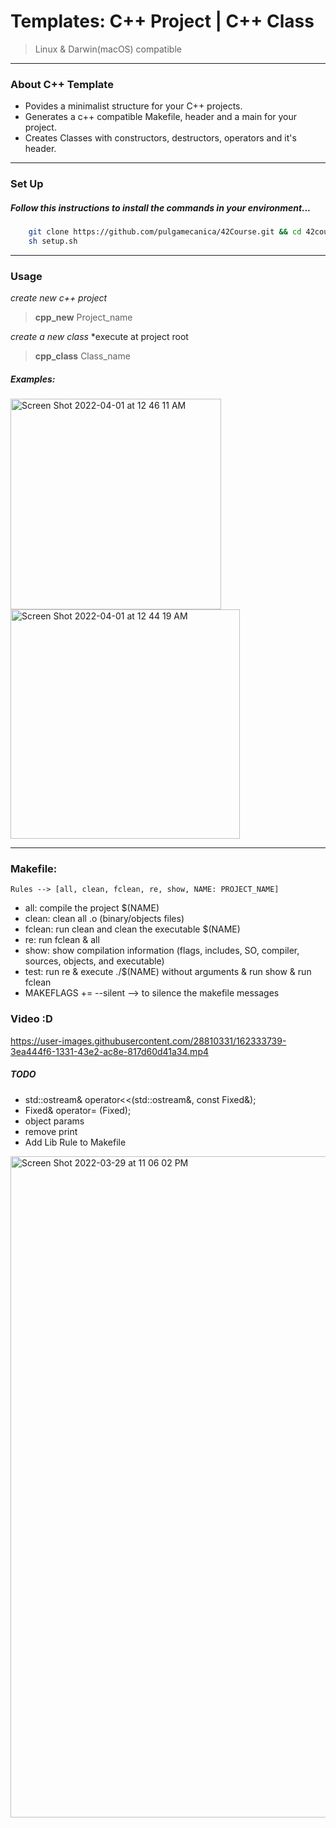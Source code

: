 # Templates:  C++ Project |  C++ Class
> Linux & Darwin(macOS) compatible
---

### About C++ Template
+	Povides a minimalist structure for your C++ projects.
+	Generates a c++ compatible Makefile, header and a main for your project.
+	Creates Classes with constructors, destructors, operators and it's header.
---
###   Set Up
##### 	Follow this instructions to install the commands in your environment...
```bash
    git clone https://github.com/pulgamecanica/42Course.git && cd 42course/42Documentation/Templates/
    sh setup.sh
```
---
### Usage
*create new c++ project*
>	**cpp_new** Project_name

*create a new class*	*execute at project root
>	**cpp_class** Class_name

#####	Examples: 
<img width="337" alt="Screen Shot 2022-04-01 at 12 46 11 AM" src="https://user-images.githubusercontent.com/28810331/161167296-1a151537-8843-4683-8f3b-8870a9082bf2.png">

<img width="367" alt="Screen Shot 2022-04-01 at 12 44 19 AM" src="https://user-images.githubusercontent.com/28810331/161167112-376e73bd-5fba-4409-a3fb-17d984f462cc.png">


---
### Makefile:
    Rules --> [all, clean, fclean, re, show, NAME: PROJECT_NAME]
+   all: compile the project $(NAME)
+   clean: clean all .o (binary/objects files)
+   fclean: run clean and clean the executable $(NAME)
+   re: run fclean & all
+   show: show compilation information (flags, includes, SO, compiler, sources, objects, and executable)
+   test: run re & execute ./$(NAME) without arguments & run show & run fclean
+   MAKEFLAGS += --silent --> to silence the makefile messages

### Video :D


https://user-images.githubusercontent.com/28810331/162333739-3ea444f6-1331-43e2-ac8e-817d60d41a34.mp4



##### TODO
-   std::ostream&   operator<<(std::ostream&, const Fixed&);
-   Fixed&              operator= (Fixed);
-   object params
-   remove print
-   Add Lib Rule to Makefile

<img width="1058" alt="Screen Shot 2022-03-29 at 11 06 02 PM" src="https://user-images.githubusercontent.com/28810331/160715139-cc37caa1-fb4b-4f9d-a762-526cb3d138ce.png">
